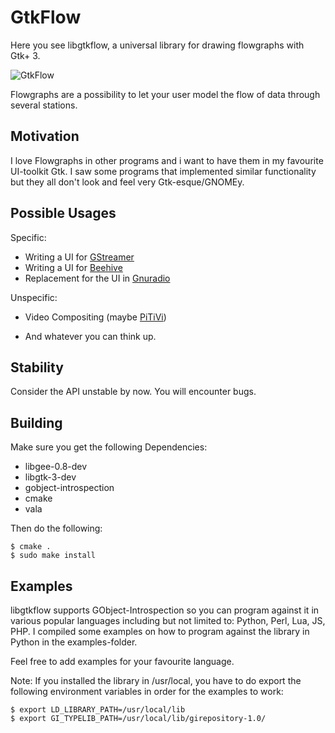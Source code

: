 GtkFlow
=======

Here you see libgtkflow, a universal library for drawing flowgraphs with
Gtk+ 3.

![GtkFlow](https://i.imgur.com/BWcXGkV.png)

Flowgraphs are a possibility to let your user model the flow of data through
several stations.

Motivation
----------

I love Flowgraphs in other programs and i want to have them in my favourite
UI-toolkit Gtk. I saw some programs that implemented similar functionality
but they all don't look and feel very Gtk-esque/GNOMEy.

Possible Usages
---------------

Specific:

  * Writing a UI for [GStreamer](http://gstreamer.org)
  * Writing a UI for [Beehive](https://github.com/muesli/beehive)
  * Replacement for the UI in [Gnuradio](http://gnuradio.org)

Unspecific:

  * Video Compositing (maybe [PiTiVi](http://www.pitivi.org))

  * And whatever you can think up.

Stability
-------------

Consider the API unstable by now.
You will encounter bugs.

Building
--------

Make sure you get the following Dependencies:

  * libgee-0.8-dev
  * libgtk-3-dev
  * gobject-introspection
  * cmake
  * vala

Then do the following:

```
$ cmake .
$ sudo make install
```

Examples
--------

libgtkflow supports GObject-Introspection so you can program against it in various
popular languages including but not limited to: Python, Perl, Lua, JS, PHP.
I compiled some examples on how to program against the library in Python in the examples-folder.

Feel free to add examples for your favourite language.

Note: If you installed the library in /usr/local, you have to do export the following
environment variables in order for the examples to work:

```
$ export LD_LIBRARY_PATH=/usr/local/lib 
$ export GI_TYPELIB_PATH=/usr/local/lib/girepository-1.0/
```